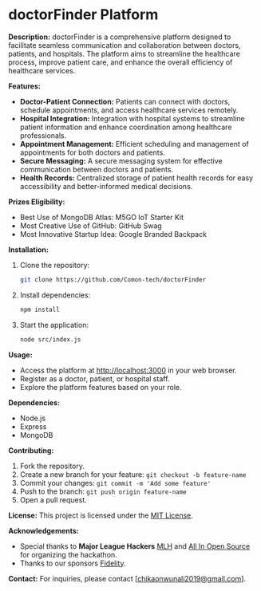 
# doctorFinder Platform

**Description:**
doctorFinder is a comprehensive platform designed to facilitate seamless communication and collaboration between doctors, patients, and hospitals. The platform aims to streamline the healthcare process, improve patient care, and enhance the overall efficiency of healthcare services.

**Features:**
- **Doctor-Patient Connection:** Patients can connect with doctors, schedule appointments, and access healthcare services remotely.
- **Hospital Integration:** Integration with hospital systems to streamline patient information and enhance coordination among healthcare professionals.
- **Appointment Management:** Efficient scheduling and management of appointments for both doctors and patients.
- **Secure Messaging:** A secure messaging system for effective communication between doctors and patients.
- **Health Records:** Centralized storage of patient health records for easy accessibility and better-informed medical decisions.

**Prizes Eligibility:**
- Best Use of MongoDB Atlas: M5GO IoT Starter Kit
- Most Creative Use of GitHub: GitHub Swag
- Most Innovative Startup Idea: Google Branded Backpack

**Installation:**
1. Clone the repository:
   ```bash
   git clone https://github.com/Comon-tech/doctorFinder
   ```

2. Install dependencies:
   ```bash
   npm install
   ```

3. Start the application:
   ```bash
   node src/index.js
   ```

**Usage:**
- Access the platform at [http://localhost:3000](http://localhost:3000) in your web browser.
- Register as a doctor, patient, or hospital staff.
- Explore the platform features based on your role.

**Dependencies:**
- Node.js
- Express
- MongoDB

**Contributing:**
1. Fork the repository.
2. Create a new branch for your feature: `git checkout -b feature-name`
3. Commit your changes: `git commit -m 'Add some feature'`
4. Push to the branch: `git push origin feature-name`
5. Open a pull request.

**License:**
This project is licensed under the [MIT License](LICENSE).

**Acknowledgements:**
- Special thanks to **Major League Hackers** [MLH](https://mlh.io/) and [All In Open Source](https://www.allinopensource.com/) for organizing the hackathon.
- Thanks to our sponsors [Fidelity](https://www.fidelity.com/).

**Contact:**
For inquiries, please contact [chikaonwunali2019@gmail.com].
